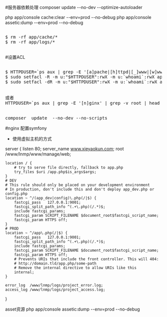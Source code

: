 #服务器依赖处理
composer update --no-dev --optimize-autoloader

php app/console cache:clear  --env=prod --no-debug
php app/console assetic:dump --env=prod --no-debug
<pre>

$ rm -rf app/cache/*
$ rm -rf app/logs/*

</pre>



#设置ACL

<pre>

$ HTTPDUSER=`ps aux | grep -E '[a]pache|[h]ttpd|[_]www|[w]ww-data|[n]ginx' | grep -v root | head -1 | cut -d\  -f1`
$ sudo setfacl -R -m u:"$HTTPDUSER":rwX -m u:`whoami`:rwX app/cache app/logs
$ sudo setfacl -dR -m u:"$HTTPDUSER":rwX -m u:`whoami`:rwX app/cache app/logs


或者
HTTPDUSER=`ps aux | grep -E '[n]ginx' | grep -v root | head -1 | cut -d\  -f1`


composer  update  --no-dev --no-scripts
</pre>



#nginx 配置symfony
* 使用虚拟主机的方式

    
server {
    listen       80;
    server_name  www.xieyaokun.com;
    root /www/lnmp/www/manage/web;

    location / {
        # try to serve file directly, fallback to app.php
        try_files $uri /app.php$is_args$args;
    }
    # DEV
    # This rule should only be placed on your development environment
    # In production, don't include this and don't deploy app_dev.php or config.php
    location ~ ^/(app_dev|config)\.php(/|$) {
        fastcgi_pass   127.0.0.1:9001;
        fastcgi_split_path_info ^(.+\.php)(/.*)$;
        include fastcgi_params;
        fastcgi_param SCRIPT_FILENAME $document_root$fastcgi_script_name;
        fastcgi_param HTTPS off;
    }
    # PROD
    location ~ ^/app\.php(/|$) {
        fastcgi_pass   127.0.0.1:9001;
        fastcgi_split_path_info ^(.+\.php)(/.*)$;
        include fastcgi_params;
        fastcgi_param SCRIPT_FILENAME $document_root$fastcgi_script_name;
        fastcgi_param HTTPS off;
        # Prevents URIs that include the front controller. This will 404:
        # http://domain.tld/app.php/some-path
        # Remove the internal directive to allow URIs like this
        internal;
    }

    error_log  /www/lnmp/logs/project_error.log;
    access_log /www/lnmp/logs/project_access.log;
}
    
    
asset资源
php app/console assetic:dump --env=prod --no-debug

